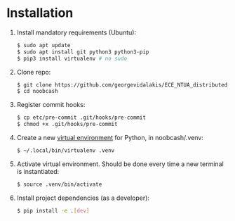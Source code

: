 # Installation

1. Install mandatory requirements (Ubuntu):

    ```bash
    $ sudo apt update
    $ sudo apt install git python3 python3-pip
    $ pip3 install virtualenv # no sudo
    ```

1. Clone repo:

    ```bash
    $ git clone https://github.com/georgevidalakis/ECE_NTUA_distributed_2019_20 noobcash
    $ cd noobcash
    ```

1. Register commit hooks:

    ```bash
    $ cp etc/pre-commit .git/hooks/pre-commit
    $ chmod +x .git/hooks/pre-commit
    ```

1. Create a new [virtual environment](https://realpython.com/python-virtual-environments-a-primer/) for Python, in noobcash/.venv:

    ```bash
    $ ~/.local/bin/virtualenv .venv
    ```

1. Activate virtual environment. Should be done every time a new terminal is instantiated:

    ```bash
    $ source .venv/bin/activate
    ```

1. Install project dependencies (as a developer):

    ```bash
    $ pip install -e .[dev]
    ```
